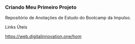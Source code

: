 ### Criando Meu Primeiro Projeto

Repositório de Anotações de Estudo do Bootcamp da Impulso.

Links Úteis 

https://web.digitalinnovation.one/hom
